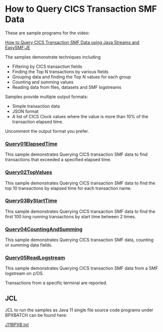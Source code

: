 # How to Query CICS Transaction SMF Data

These are  sample programs for the video:

[How to Query CICS Transaction SMF Data using Java Streams and 
EasySMF:JE](https://youtu.be/OhyJTJ0QN1I)

The samples demonstrate techniques including
- Filtering by CICS transaction fields
- Finding the Top N transactions by various fields
- Grouping data and finding the Top N values for each group
- Counting and summing values
- Reading data from files, datasets and SMF logstreams

Samples provide multiple output formats:
- Simple transaction data
- JSON format
- A list of CICS Clock values where the value is more than 10% of the 
transaction elapsed time.

Uncomment the output format you prefer.

### [Query01ElapsedTime](./src/main/java/Query01ElapsedTime.java)

 This sample demonstrates Querying CICS transaction SMF data
 to find transactions that exceeded a specified elapsed time.

### [Query02TopValues](./src/main/java/Query02TopValues.java)

 This sample demonstrates Querying CICS transaction SMF data
 to find the top 10 transactions by elapsed time for each 
 transaction name.

### [Query03ByStartTime](./src/main/java/Query03ByStartTime.java)

 This sample demonstrates Querying CICS transaction SMF data
 to find the first 100 long running transactions by start time
 between 2 times.

### [Query04CountingAndSumming](./src/main/java/Query04CountingAndSumming.java)

 This sample demonstrates Querying CICS transaction SMF data,
 counting or summing data fields.

### [Query05ReadLogstream](./src/main/java/Query05ReadLogstream.java)

 This sample demonstrates Querying CICS transaction SMF data
 from a SMF logstream on z/OS.
  
 Transactions from a specific terminal are reported.

## JCL

JCL to run the samples as Java 11 single file source code programs under BPXBATCH can be found here:

[J11BPXB.txt](./JCL/J11BPXB.txt)

